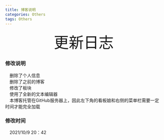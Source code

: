 ```yaml
---
title: 博客说明
categories: Others  
tags: Others 
---
```


<p align="center"><font size='100'> 更新日志</font></p>


### 修改说明  
&emsp;删除了个人信息<br>
&emsp;删除了之前的博客<br>
&emsp;修改了板块<br>
&emsp;使用了全新的文本编辑器<br>
&emsp;本博客托管在GitHub服务器上，因此左下角的看板娘和右侧的菜单栏需要一定时间才能完全加载
### 修改时间 
&emsp;2021/10/9 20：42
